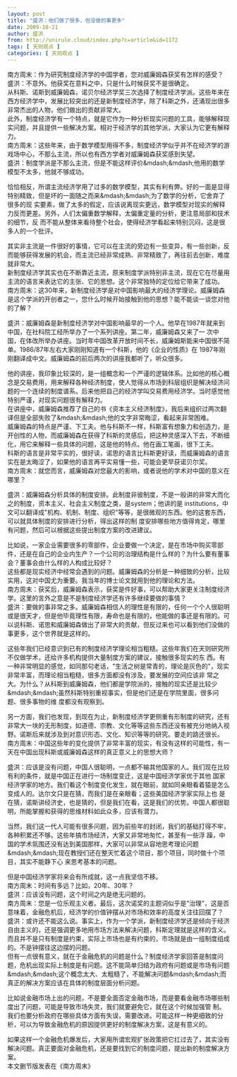 ```yaml
---
layout: post
title: "盛洪：他们做了很多，但没做的事更多"
date: 2009-10-21
author: 盛洪
from: http://unirule.cloud/index.php?c=article&id=1172
tags: [ 天则观点 ]
categories: [ 天则观点 ]
---
```


<div class="article">
 <div class="body-text">
  <p align="left">
  </p>
  <div>
   南方周末：作为研究制度经济学的中国学者，您对威廉姆森获奖有怎样的感受？
  </div>
  <div>
  </div>
  <div>
   盛洪：不意外。他获奖在意料之中，只是什么时候获奖不是很确定。
  </div>
  <div>
  </div>
  <div>
   从科斯、诺斯到威廉姆森，诺贝尔经济学奖三次选择了制度经济学派。这些年来在西方经济学中，发展比较突出的还是新制度经济学，除了科斯之外，还涌现出很多非常杰出的人物，他们做出的贡献非常大。
  </div>
  <div>
  </div>
  <div>
   此外，制度经济学有一个特点，就是它作为一种分析现实问题的工具，能够解释现实问题，并且提供一些解决方案。相对于经济学的其他学派，大家认为它更有解释力。
  </div>
  <div>
  </div>
  <div>
   南方周末：这些年来，由于数学模型用得不多，制度经济学似乎并不在经济学的游戏场中心，不那么主流，所以也有西方学者对威廉姆森获奖感到失望。
  </div>
  <div>
  </div>
  <div>
   盛洪：制度学派是不那么主流，但是不能这样评价&amp;mdash;&amp;mdash;他用的数学模型不太多，他就不够成功。
  </div>
  <div>
  </div>
  <p>
   恰恰相反，所谓主流经济学用了过多的数学模型，其实有利有弊。好的一面是显得特别精致，但是坏的一面随之而来&amp;mdash;&amp;mdash;为了数学的分析，它舍弃了很多的现 实要素，做了太多的假定，应该说离现实更远，数学模型对现实的解释力反而更差。另外，人们太偏重数学解释，太偏重定量的分析，更注意局部和技术的细节，反 而不能从整体来看待整个社会，使得经济学看起来特别沉闷，这是很多人的一个批评。
  </p>
  <div>
  </div>
  <div>
   其实非主流是一件很好的事情，它可以在主流的旁边有一些变异，有一些创新，反而能够获得发展的机会，而主流已经非常成熟、非常精致了，再往前去创新，难度就非常大。
  </div>
  <div>
  </div>
  <div>
   新制度经济学其实也在不断靠近主流，原来制度学派特别非主流，现在它在尽量用主流的语言来表达它的主张、它的思想。这个非常独特的定位给它带来了成功。
  </div>
  <div>
  </div>
  <div>
   南方周末：这30年来，新制度经济学是对中国影响最大的经济学理论。威廉姆森是这个学派的开创者之一，您什么时候开始接触到他的思想？能不能谈一谈您对他的了解？
  </div>
  <div>
  </div>
  <p>
   盛洪：威廉姆森是新制度经济学对中国影响最早的一个人。他早在1987年就来到中国，在社科院工经所举办了一个系列讲座。第二年，威廉姆森又来了一 次中国，在体改所举办讲座。当时年中国改革开放时间不长，威廉姆斯能来中国很不简单。1986/87年左右大家刚刚知道有一个科斯，他的《企业的性质》在 1987年刚刚翻译成中文。威廉姆森的前后两次的讲座我都听了，听众很多。
  </p>
  <div>
  </div>
  <div>
   他的讲座，我印象比较深的，是一组概念和一个严谨的逻辑体系。比如他的核心概念是交易费用，用来解释各种经济制度，使人觉得从市场到科层组织是解决经济问题的一个连续的制度谱系。后来他把自己的经济学叫交易费用经济学。当时感觉他特别严谨，对现实问题很有解释力。
  </div>
  <div>
  </div>
  <div>
   在讲座中，威廉姆森推荐了自己的书《资本主义经济制度》，我后来组织过两次翻译但是全部失败了&amp;mdash;&amp;mdash;他的文字非常晦涩，看起来非常困难。
  </div>
  <div>
  </div>
  <div>
   威廉姆森的特点是严谨、下工夫。他与科斯不一样，科斯富有想象力和创造力，是开创性的人物，而威廉姆森在获得了科斯的灵感后，把这种灵感深入下去，不断细化，用它来解释一些具体的问题，这是他的特点。他在画工笔画，很下工夫。
  </div>
  <div>
  </div>
  <div>
   科斯的语言是非常平实的，很好读，诺思的语言比科斯更好读，而威廉姆森的语言实在是太晦涩了，如果他的语言再平实易懂一些，可能会更早获诺贝尔奖。
  </div>
  <div>
  </div>
  <div>
   南方周末：就您而言，威廉姆森对您最大的影响，或者说他的学术对中国的意义在哪里？
  </div>
  <div>
  </div>
  <p>
   盛洪：威廉姆森分析具体的制度安排。此制度非彼制度，不是一般讲的非常大而化之的制度，资本主义、社会主义制度之类，是system；他讲的是 institutions，中文可以翻译成"机构、机制、制度、组织"等等，是很微观的东西。他的这套东西，可以就具体制度的安排进行分析，得出这样的制 度安排哪些地方值得肯定，哪里有问题，然后可以根据这些提出制度方案的改进建议。
  </p>
  <div>
  </div>
  <div>
   比如说，一家企业需要很多的零部件，企业要做一个决定，是在市场中购买零部件，还是在自己的企业内生产？一个公司的治理结构是什么样的？为什么要有董事会？董事会由什么样的人构成比较好？
  </div>
  <div>
  </div>
  <div>
   这些都是现实经济中经常会遇到的问题。威廉姆森的分析是一种细致的分析，比较实用，这对中国尤为重要。我当年的博士论文就用到他的理论和方法。
  </div>
  <div>
  </div>
  <div>
   南方周末：获奖后，威廉姆森表示，获奖是件好事，可以帮助大家更关注制度经济学。这里的言外之意是不是制度经济学还有许多继续要做的事情？
  </div>
  <div>
  </div>
  <div>
   盛洪：要做的事非常之多。威廉姆森相信人的理性是有限的，任何一个个人很聪明或是很天才，但是他毕竟理性有限，寿命也是有限的，他能做的事还是有限的。可以说科斯、诺思和威廉姆森做出了非常大的贡献，但反过来也可以看到他们没做的事更多，这个世界就是这样的。
  </div>
  <div>
  </div>
  <p>
   这些年我们已经意识到已有的制度经济学理论相当粗糙。这些年我们在天则研究所不仅做学术，还给许多机构提供大量制度方案的建议，接触很多现实的东 西。有一种非常明显的感觉，如同那句老话，"生活之树是常青的，理论是灰色的"，现实非常丰富，而理论相当粗糙，很多方面都没有涉及，要发展的空间应该非 常之大。为什么？从科斯到威廉姆森，他们都是学院派的，接触的现实还是比较少&amp;mdash;&amp;mdash;虽然科斯特别重视事实，但是他们还是在学院里面，很多问题、很多事物的维 度都没有观察到。
  </p>
  <div>
  </div>
  <div>
   另一方面，我们也发现，到现在为止，新制度经济学更侧重有形制度的研究，还有非常大一块的无形制度，如道德、宗教、文化等等这些东西还没有被充分地纳入视野。诺斯后来就涉及到对意识形态、文化、知识等等的研究。要走的路还很长。
  </div>
  <div>
  </div>
  <div>
   南方周末：中国这些年的变化提供了非常丰富的现实，有没有这样的可能性，有一天在中国出现科斯或威廉姆森这样的真正意义上的思想大师？
  </div>
  <div>
  </div>
  <p>
   盛洪：应该是没有问题，中国人很聪明，一点都不输其他国家的人。我们现在比较有利的条件，就是中国正在进行一场制度变迁，这是中国经济学家优于其他 国家经济学家的地方。我们看这个制度变化发生，就在眼前，就如同亲眼看着猿是怎么变成人的。达尔文只是在猜，而我们是在亲眼看；这些美国经济学家实际上也 是在猜，诺斯讲经济史，也是猜的，但是我们在看，这是我们的优势。中国人都很聪明，所能掌握和获得的思维材料如此众多，应该有潜力。
  </p>
  <div>
  </div>
  <p>
   当然，我们这一代人可能有很多问题，因为前些年的封闭，我们的基础打得不牢，各种积累还不够。这些年搞市场经济，大家又非常地匆忙，甚至有一些浮 躁，中国的学术氛围还没有达到美国那样，大家可以非常从容地思考理论问题&amp;mdash;&amp;mdash;现在教授们还在整天忙着这个项目，那个项目，同时做十个项目，其实不能静下心 来思考基本的问题。
  </p>
  <div>
  </div>
  <div>
   但是中国经济学家将来会有所成就，这一点我坚信不移。
  </div>
  <div>
  </div>
  <div>
   南方周末：时间有多远？比如，20年、30年？
  </div>
  <div>
  </div>
  <div>
   盛洪：应该没有问题，这个时间之内是绝无问题的。
  </div>
  <div>
  </div>
  <div>
   南方周末：您是一位乐观主义者。最后，这次诺奖的主题词似乎是"治理"，这是否意味着，金融危机后，经济学的价值钟摆从对市场和效率的高度关注往回摆了？
  </div>
  <div>
  </div>
  <div>
   盛洪：或许还不能这么说。事实上，作为一个学派，新制度经济学还是倾向于经济自由主义的，还是强调更多地用市场方法来解决问题，科斯定理就是这样的含义。而且并不是只有制度是约束，实际上市场也是有约束的，市场就是由一组制度组成的。不是钟摆往这边摆的问题。
  </div>
  <div>
  </div>
  <div>
   但有一点很有意义，就在于金融危机的问题是什么？制度经济学家回答是制度问题，危机出现实际上制度是有问题。这不能简单归结为政府有问题或是市场有问题&amp;mdash;&amp;mdash;这个概念太大、太粗糙了，不能解决问题&amp;mdash;&amp;mdash;而真正的解决方案应该在具体的制度层面分析问题。
  </div>
  <div>
  </div>
  <p>
   比如说金融市场上出的问题，不是要全面否定金融市场，而是要看金融市场哪些制度出了问题，可能是导致市场失灵，我们就要避免它，就在这个时候加强管 制。我们也要分析政府在哪些具体方面有失误，需要改进。可能这样一种更细致的分析，可以为导致金融危机的原因提供更好的制度解决方案，这是有意义的。
  </p>
  <div>
  </div>
  <div>
   如果这样一个金融危机爆发后，大家用所谓宏观扩张政策把它扛过去了，其实没有解决问题。真正要面对金融危机，还是要找到它的制度问题，提出新的制度解决方案。
  </div>
  <div>
  </div>
  <div>
   本文删节版发表在《南方周末》
  </div>
 </div>
</div>

